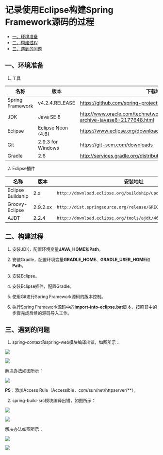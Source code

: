# 记录使用Eclipse构建Spring Framework源码的过程

* [一、环境准备](#anchor1)
* [二、构建过程](#anchor2)
* [三、遇到的问题](#anchor3)

## <a name="anchor1">一、环境准备</a>

1. 工具

| 名称 | 版本 | 下载地址 |
| ---------------- | ------------------ | ----------------------------------------------------------------------------------------- |
| Spring Framework | v4.2.4.RELEASE     | https://github.com/spring-projects/spring-framework/releases                              |
| JDK              | Java SE 8          | http://www.oracle.com/technetwork/java/javase/downloads/java-archive-javase8-2177648.html |
| Eclipse          | Eclipse Neon (4.6) | https://www.eclipse.org/downloads/packages/release/Neon/3                                 |
| Git              | 2.9.3 for Windows  | https://git-scm.com/downloads                                                             |
| Gradle           | 2.6                | http://services.gradle.org/distributions/                                                 |

2. Eclipse插件

| 名称 | 版本 | 安装地址 |
| ----------------- | -------- | ---------------------------------------------------------------- |
| Eclipse Buildship | 2.x      | `http://download.eclipse.org/buildship/updates/e46/releases/2.x` |
| Groovy-Eclipse    | 2.9.2.xx | `http://dist.springsource.org/release/GRECLIPSE/e4.6`            |
| AJDT              | 2.2.4    | `http://download.eclipse.org/tools/ajdt/46/dev/update`           |

## <a name="anchor2">二、构建过程</a>

1. 安装JDK，配置环境变量**JAVA_HOME**和**Path**。

2. 安装Gradle，配置环境变量**GRADLE_HOME**、**GRADLE_USER_HOME**和**Path**。

3. 安装Eclipse。

4. 安装Eclipse插件，配置Gradle。

5. 使用Git进行Spring Framework源码的版本控制。

6. 执行Spring Framework源码中的**import-into-eclipse.bat**脚本，按照其中的步骤完成后续的源码导入工作。

## <a name="anchor3">三、遇到的问题</a>

1. spring-context和spring-web模块编译出错，如图所示：

![](images/1/3.1.1.jpg)

![](images/1/3.1.2.jpg)

解决办法如图所示：

![](images/1/3.1.3.jpg)

**PS**：添加Access Rule（Accessible，com/sun/net/httpserver/**）。

2. spring-build-src模块编译出错，如图所示：

![](images/1/3.2.1.jpg)

![](images/1/3.2.2.jpg)

解决办法如图所示：

![](images/1/3.2.3.jpg)

![](images/1/3.2.4.jpg)
